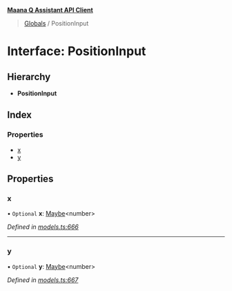 **[Maana Q Assistant API Client](../README.md)**

> [Globals](../README.md) / PositionInput

# Interface: PositionInput

## Hierarchy

* **PositionInput**

## Index

### Properties

* [x](positioninput.md#x)
* [y](positioninput.md#y)

## Properties

### x

• `Optional` **x**: [Maybe](../README.md#maybe)\<number>

*Defined in [models.ts:666](https://github.com/maana-io/q-assistant-client/blob/develop/src/models.ts#L666)*

___

### y

• `Optional` **y**: [Maybe](../README.md#maybe)\<number>

*Defined in [models.ts:667](https://github.com/maana-io/q-assistant-client/blob/develop/src/models.ts#L667)*
